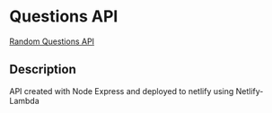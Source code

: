 # Questions API
[Random Questions API](https://inesso.netlify.app/.netlify/functions/api)


## Description

API created with Node Express and deployed to netlify using Netlify-Lambda



